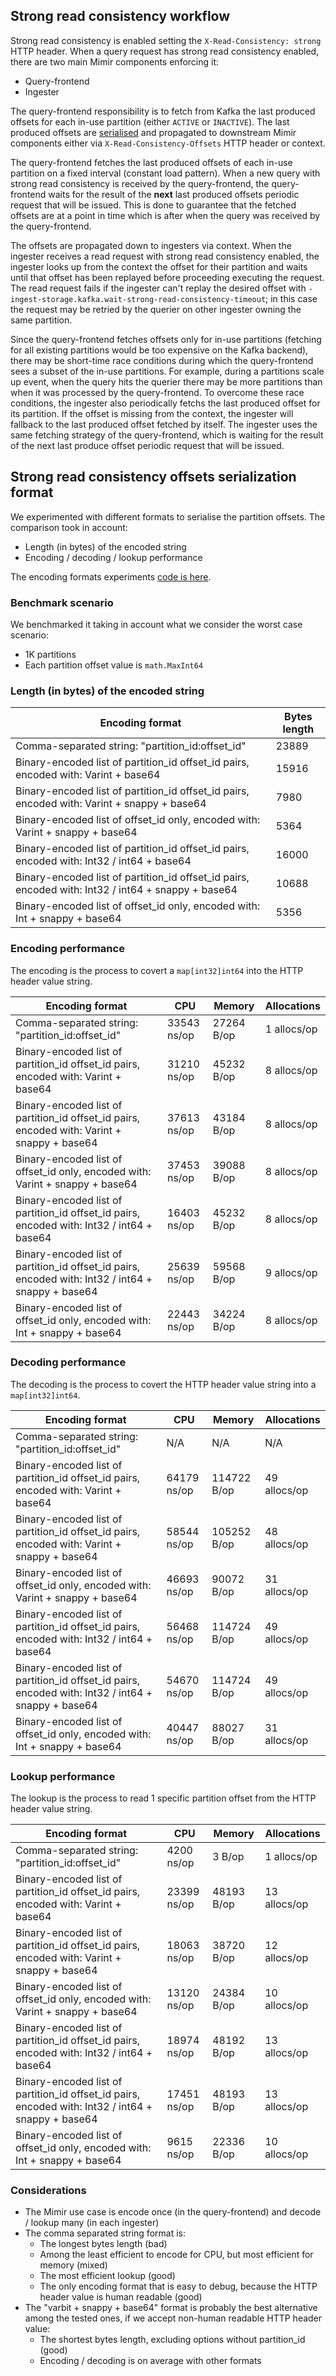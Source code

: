 ## Strong read consistency workflow

Strong read consistency is enabled setting the `X-Read-Consistency: strong` HTTP header. When a query request has strong
read consistency enabled, there are two main Mimir components enforcing it:

- Query-frontend
- Ingester

The query-frontend responsibility is to fetch from Kafka the last produced offsets for each in-use partition
(either `ACTIVE` or `INACTIVE`). The last produced offsets are [serialised](#strong-read-consistency-offsets-serialization-format)
and propagated to downstream Mimir components either via `X-Read-Consistency-Offsets` HTTP header or context.

The query-frontend fetches the last produced offsets of each in-use partition on a fixed interval (constant load
pattern). When a new query with strong read consistency is received by the query-frontend, the query-frontend
waits for the result of the **next** last produced offsets periodic request that will be issued. This is done to
guarantee that the fetched offsets are at a point in time which is after when the query was received by the query-frontend.

The offsets are propagated down to ingesters via context. When the ingester receives a read request with strong
read consistency enabled, the ingester looks up from the context the offset for their partition and waits until
that offset has been replayed before proceeding executing the request. The read request fails if the ingester can't
replay the desired offset with `-ingest-storage.kafka.wait-strong-read-consistency-timeout`; in this case the request
may be retried by the querier on other ingester owning the same partition.

Since the query-frontend fetches offsets only for in-use partitions (fetching for all existing partitions would be
too expensive on the Kafka backend), there may be short-time race conditions during which the query-frontend sees
a subset of the in-use partitions. For example, during a partitions scale up event, when the query hits the querier
there may be more partitions than when it was processed by the query-frontend. To overcome these race conditions,
the ingester also periodically fetchs the last produced offset for its partition. If the offset is missing from the
context, the ingester will fallback to the last produced offset fetched by itself. The ingester uses the same fetching
strategy of the query-frontend, which is waiting for the result of the next last produce offset periodic request that
will be issued.

## Strong read consistency offsets serialization format

We experimented with different formats to serialise the partition offsets. The comparison took in account:

- Length (in bytes) of the encoded string
- Encoding / decoding / lookup performance

The encoding formats experiments [code is here](https://gist.github.com/pracucci/c682cf45967a2473b14058630912f381).

### Benchmark scenario

We benchmarked it taking in account what we consider the worst case scenario:

- 1K partitions
- Each partition offset value is `math.MaxInt64`

### Length (in bytes) of the encoded string

| Encoding format                                                                                    | Bytes length |
| -------------------------------------------------------------------------------------------------- | ------------ |
| Comma-separated string: "partition_id:offset_id"                                                   | 23889        |
| Binary-encoded list of partition_id offset_id pairs, encoded with: Varint + base64                 | 15916        |
| Binary-encoded list of partition_id offset_id pairs, encoded with: Varint + snappy + base64        | 7980         |
| Binary-encoded list of offset_id only, encoded with: Varint + snappy + base64                      | 5364         |
| Binary-encoded list of partition_id offset_id pairs, encoded with: Int32 / int64 + base64          | 16000        |
| Binary-encoded list of partition_id offset_id pairs, encoded with: Int32 / int64 + snappy + base64 | 10688        |
| Binary-encoded list of offset_id only, encoded with: Int + snappy + base64                         | 5356         |

### Encoding performance

The encoding is the process to covert a `map[int32]int64` into the HTTP header value string.

| Encoding format                                                                                    | CPU         | Memory     | Allocations |
| -------------------------------------------------------------------------------------------------- | ----------- | ---------- | ----------- |
| Comma-separated string: "partition_id:offset_id"                                                   | 33543 ns/op | 27264 B/op | 1 allocs/op |
| Binary-encoded list of partition_id offset_id pairs, encoded with: Varint + base64                 | 31210 ns/op | 45232 B/op | 8 allocs/op |
| Binary-encoded list of partition_id offset_id pairs, encoded with: Varint + snappy + base64        | 37613 ns/op | 43184 B/op | 8 allocs/op |
| Binary-encoded list of offset_id only, encoded with: Varint + snappy + base64                      | 37453 ns/op | 39088 B/op | 8 allocs/op |
| Binary-encoded list of partition_id offset_id pairs, encoded with: Int32 / int64 + base64          | 16403 ns/op | 45232 B/op | 8 allocs/op |
| Binary-encoded list of partition_id offset_id pairs, encoded with: Int32 / int64 + snappy + base64 | 25639 ns/op | 59568 B/op | 9 allocs/op |
| Binary-encoded list of offset_id only, encoded with: Int + snappy + base64                         | 22443 ns/op | 34224 B/op | 8 allocs/op |

### Decoding performance

The decoding is the process to covert the HTTP header value string into a `map[int32]int64`.

| Encoding format                                                                                    | CPU         | Memory      | Allocations  |
| -------------------------------------------------------------------------------------------------- | ----------- | ----------- | ------------ |
| Comma-separated string: "partition_id:offset_id"                                                   | N/A         | N/A         | N/A          |
| Binary-encoded list of partition_id offset_id pairs, encoded with: Varint + base64                 | 64179 ns/op | 114722 B/op | 49 allocs/op |
| Binary-encoded list of partition_id offset_id pairs, encoded with: Varint + snappy + base64        | 58544 ns/op | 105252 B/op | 48 allocs/op |
| Binary-encoded list of offset_id only, encoded with: Varint + snappy + base64                      | 46693 ns/op | 90072 B/op  | 31 allocs/op |
| Binary-encoded list of partition_id offset_id pairs, encoded with: Int32 / int64 + base64          | 56468 ns/op | 114724 B/op | 49 allocs/op |
| Binary-encoded list of partition_id offset_id pairs, encoded with: Int32 / int64 + snappy + base64 | 54670 ns/op | 114724 B/op | 49 allocs/op |
| Binary-encoded list of offset_id only, encoded with: Int + snappy + base64                         | 40447 ns/op | 88027 B/op  | 31 allocs/op |

### Lookup performance

The lookup is the process to read 1 specific partition offset from the HTTP header value string.

| Encoding format                                                                                    | CPU         | Memory     | Allocations  |
| -------------------------------------------------------------------------------------------------- | ----------- | ---------- | ------------ |
| Comma-separated string: "partition_id:offset_id"                                                   | 4200 ns/op  | 3 B/op     | 1 allocs/op  |
| Binary-encoded list of partition_id offset_id pairs, encoded with: Varint + base64                 | 23399 ns/op | 48193 B/op | 13 allocs/op |
| Binary-encoded list of partition_id offset_id pairs, encoded with: Varint + snappy + base64        | 18063 ns/op | 38720 B/op | 12 allocs/op |
| Binary-encoded list of offset_id only, encoded with: Varint + snappy + base64                      | 13120 ns/op | 24384 B/op | 10 allocs/op |
| Binary-encoded list of partition_id offset_id pairs, encoded with: Int32 / int64 + base64          | 18974 ns/op | 48192 B/op | 13 allocs/op |
| Binary-encoded list of partition_id offset_id pairs, encoded with: Int32 / int64 + snappy + base64 | 17451 ns/op | 48193 B/op | 13 allocs/op |
| Binary-encoded list of offset_id only, encoded with: Int + snappy + base64                         | 9615 ns/op  | 22336 B/op | 10 allocs/op |

### Considerations

- The Mimir use case is encode once (in the query-frontend) and decode / lookup many (in each ingester)
- The comma separated string format is:
  - The longest bytes length (bad)
  - Among the least efficient to encode for CPU, but most efficient for memory (mixed)
  - The most efficient lookup (good)
  - The only encoding format that is easy to debug, because the HTTP header value is human readable (good)
- The "varbit + snappy + base64" format is probably the best alternative among the tested ones, if we accept non-human readable HTTP header value:
  - The shortest bytes length, excluding options without partition_id (good)
  - Encoding / decoding is on average with other formats
